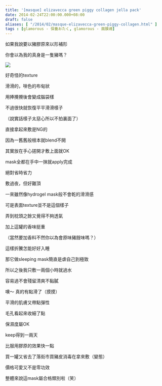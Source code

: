 ```yaml
---
title: '[masque] elizavecca green piggy collagen jella pack'
date: 2014-02-24T22:00:00.000+08:00
draft: false
aliases: [ "/2014/02/masque-elizavecca-green-piggy-collagen.html" ]
tags : [glamorous - 保養おたく, glamorous - 面膜魂]
---
```


如果我說要以豬膠原來以形補形  

你會以為我的真身是一隻豬嗎？

[![](https://4.bp.blogspot.com/-z2d6ZICGO2s/XC31X9PEE7I/AAAAAAAAD0I/CuA3XkuJ4NoCTJw0Hjy5LEJfwgG9BzqegCLcBGAs/s640/43.jpg)](https://4.bp.blogspot.com/-z2d6ZICGO2s/XC31X9PEE7I/AAAAAAAAD0I/CuA3XkuJ4NoCTJw0Hjy5LEJfwgG9BzqegCLcBGAs/s1600/43.jpg)

好奇怪的texture

滑滑的，啡色的布甸狀

用捧攪攪後會變成腦袋樣

不過很快就恢復平平滑滑樣子

（說實話樣子太惡心所以不拍裏面了）

直接拿起來敷是NG的

因為一舊舊般根本就blend不開

其實放在手心搓開才敷上面就OK

mask全都在手中一抹就apply完成

絕對省時省力

  

敷過夜，但好難頂

一來雖然像hydrogel mask般不會乾的滑滑感

可是表面texture並不是這個樣子

弄到枕頭之餘又覺得不夠透氣

加上這罐的香味挺重

（當然要加香料不然你以為會原味豬餿味嗎？）

這樣折騰怎能好好入睡

那它做sleeping mask簡直是虐自己到極致

所以之後我只敷一兩個小時就過水

容易過不會殘留清爽不黏膩

噢～ 真的有點滑了（摸摸）

平滑的肌膚又帶點彈性

毛孔看起來收細了點

保濕度屬OK

  

keep得到一兩天

比服用膠原的效果快一點

買一罐又省去了落街市買豬皮消毒在拿來敷（變態）

價格可愛又不是零功效

整體來說這mask屬合格類別啦（笑）